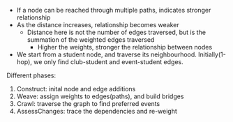 - If a node can be reached through multiple paths, indicates stronger relationship
- As the distance increases, relationship becomes weaker
    - Distance here is not the number of edges traversed, but is the summation of the weighted edges traversed
        - Higher the weights, stronger the relationship between nodes
- We start from a student node, and traverse its neighbourhood. Initially(1-hop), we only find club-student and event-student edges.

Different phases:
1) Construct: inital node and edge additions
2) Weave: assign weights to edges(paths), and build bridges
3) Crawl: traverse the graph to find preferred events
4) AssessChanges: trace the dependencies and re-weight